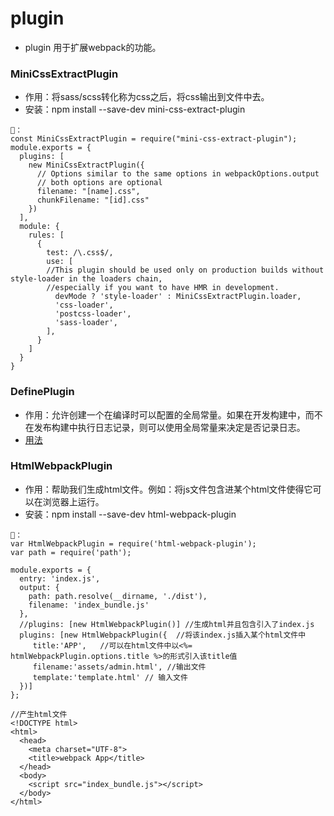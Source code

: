 # plugin
- plugin 用于扩展webpack的功能。
### MiniCssExtractPlugin
- 作用：将sass/scss转化称为css之后，将css输出到文件中去。
- 安装：npm install --save-dev mini-css-extract-plugin
```
🌰：
const MiniCssExtractPlugin = require("mini-css-extract-plugin");
module.exports = {
  plugins: [
    new MiniCssExtractPlugin({
      // Options similar to the same options in webpackOptions.output
      // both options are optional
      filename: "[name].css",
      chunkFilename: "[id].css"
    })
  ],
  module: {
    rules: [
      {
        test: /\.css$/,
        use: [
        //This plugin should be used only on production builds without style-loader in the loaders chain,
        //especially if you want to have HMR in development.
          devMode ? 'style-loader' : MiniCssExtractPlugin.loader,
          'css-loader',
          'postcss-loader',
          'sass-loader',
        ],
      }
    ]
  }
}
```

### DefinePlugin
- 作用：允许创建一个在编译时可以配置的全局常量。如果在开发构建中，而不在发布构建中执行日志记录，则可以使用全局常量来决定是否记录日志。
- [用法](https://webpack.docschina.org/plugins/define-plugin/)

### HtmlWebpackPlugin
- 作用：帮助我们生成html文件。例如：将js文件包含进某个html文件使得它可以在浏览器上运行。
- 安装：npm install --save-dev html-webpack-plugin
```
🌰：
var HtmlWebpackPlugin = require('html-webpack-plugin');
var path = require('path');

module.exports = {
  entry: 'index.js',
  output: {
    path: path.resolve(__dirname, './dist'),
    filename: 'index_bundle.js'
  },
  //plugins: [new HtmlWebpackPlugin()] //生成html并且包含引入了index.js
  plugins: [new HtmlWebpackPlugin({  //将该index.js插入某个html文件中
     title:'APP',   //可以在html文件中以<%= htmlWebpackPlugin.options.title %>的形式引入该title值
     filename:'assets/admin.html', //输出文件
     template:'template.html' // 输入文件
  })]
};

//产生html文件
<!DOCTYPE html>
<html>
  <head>
    <meta charset="UTF-8">
    <title>webpack App</title>
  </head>
  <body>
    <script src="index_bundle.js"></script>
  </body>
</html>
```












